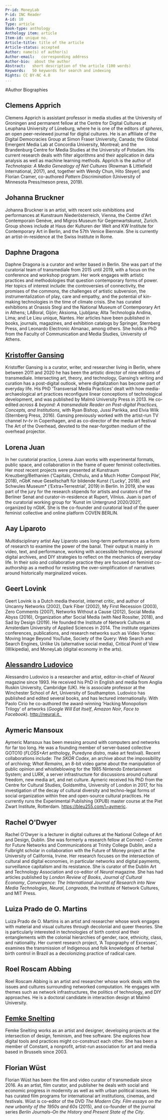 ```yaml
---
Pr-id: MoneyLab
P-id: INC Reader
A-id: 10
Type: article
Book-type: anthology
Anthology item: article
Item-id: unique no.
Article-title: title of the article
Article-status: accepted
Author: name(s) of author(s)
Author-email:   corresponding address
Author-bio:  about the author
Abstract:   short description of the article (100 words)
Keywords:   50 keywords for search and indexing
Rights: CC BY-NC 4.0
...
```



#Author Biographies 

## Clemens Apprich

Clemens Apprich is assistant professor in media studies at the
University of Groningen and permanent fellow at the Centre for Digital
Cultures at Leuphana University of Lüneburg, where he is one of the
editors of *spheres*, an open peer-reviewed journal for digital
cultures. He is an affiliate of the Digital Democracies Group at Simon
Fraser University, Canada; the Global Emergent Media Lab at Concordia
University, Montreal; and the Brandenburg Centre for Media Studies at
the University of Potsdam. His current research deals with filter
algorithms and their application in data analysis as well as machine
learning methods. Apprich is the author of *Technotopia: A Media
Genealogy of Net Cultures* (Rowman & Littlefield International, 2017),
and, together with Wendy Chun, Hito Steyerl, and Florian Cramer,
co-authored *Pattern Discrimination* (University of Minnesota
Press/meson press, 2019).

## Johanna Bruckner 

Johanna Bruckner is an artist, with recent solo exhibitions and
performances at Kunstraum Niederösterreich, Vienna, the Centre d'Art
Contemporain Genève, and Migros Museum für Gegenwartskunst, Zurich.
Group shows include at Haus der Kulturen der Welt and KW Institute for
Contemporary Art in Berlin, and the 57th Venice Biennale. She is
currently an artist-in-residence at the Swiss Institute in Rome. 

## Daphne Dragona

Daphne Dragona is a curator and writer based in Berlin. She was part of
the curatorial team of transmediale from 2015 until 2019, with a focus
on the conference and workshop program. Her work engages with artistic
practices and methodologies that question contemporary forms of power.
Her topics of interest include: the controversies of connectivity, the
promises of the commons, the challenges of artistic subversion, the
instrumentalization of play, care and empathy, and the potential of
kin-making technologies in the time of climate crisis. She has curated
exhibitions at Onassis Stegi and the National Museum of Contemporary Art
in Athens; LABoral, Gijón; Aksioma, Ljubljana; Alta Technología Andina,
Lima; and Le Lieu unique, Nantes. Her articles have been published in
books, journals, magazines, and exhibition catalogs by Springer,
Sternberg Press, and Leonardo Electronic Almanac, among others. She
holds a PhD from the Faculty of Communication and Media Studies,
University of Athens.

## [Kristoffer Gansing](https://transmediale.de/content/kristoffer-gansing) 

Kristoffer Gansing is a curator, writer, and researcher living in
Berlin, where between 2011 and 2020 he has been the artistic director of
nine editions of transmediale. Intersecting art, theory, and technology,
Gansing’s writing and curation has a post-digital outlook, where
digitalization has become part of everyday life. His PhD ‘Transversal
Media Practices’ dealt with how media-archaeological art practices
reconfigure linear conceptions of technological development, and was
published by Malmö University Press in 2013. He co-edited *across &
beyond: A transmediale Reader on Post-digital Practices, Concepts, and
Institutions*, with Ryan Bishop, Jussi Parikka, and Elvia Wilk
(Sternberg Press, 2016). Gansing previously worked with the artist-run
TV channel *tv-tv* in Copenhagen, and as co-director of the media art
festival The Art of the Overhead, devoted to the near-forgotten medium
of the overhead projector.

## Lorena Juan

In her curatorial practice, Lorena Juan works with experimental formats,
public space, and collaboration in the frame of queer feminist
collectivities. Her most recent projects were presented at Kunstraum
Kreuzberg/Bethanien (‘Capitalo, Chthulu, and a Much Hotter Compost
Pile’, 2018), nGbK neue Gesellschaft für bildende Kunst (‘Lucky’, 2018),
and Schwules Museum\* (‘Extra+Terrestrial’, 2019) in Berlin. In 2019,
she was part of the jury for the research stipends for artists and
curators of the Berliner Senat and curator-in-residence at Rupert,
Vilnius. Juan is part of the curatorial working group for ‘Kunst im
Untergrund 2020/2021’, organized by nGbK. She is the co-founder and
curatorial lead of the queer feminist collective and online platform
COVEN BERLIN.

## Aay Liparoto

Multidisciplinary artist Aay Liparoto uses long-term performance as a
form of research to examine the power of the banal. Their output is
mainly in video, text, and performance, working with accessible
technology, personal digital archives, and DIY strategies to reflect on
the mechanics of everyday life. In their solo and collaborative practice
they are focused on feminist co-authorship as a method for resisting the
over-simplification of narratives around historically marginalized
voices.

## Geert Lovink

Geert Lovink is a Dutch media theorist, internet critic, and author of
Uncanny Networks (2002), Dark Fiber (2002), My First Recession (2003),
Zero Comments (2007), Networks Without a Cause (2012), Social Media
Abyss (2016), Organization after Social Media (with Ned Rossiter, 2018),
and Sad by Design (2019). He founded the Institute of Network Cultures
at Amsterdam University of Applied Sciences in 2014. The institute
organizes conferences, publications, and research networks such as Video
Vortex: Moving Image Beyond YouTube, Society of the Query: Web Search
and Search Engines, Unlike Us (alternative social media), Critical Point
of View (Wikipedia), and MoneyLab (digital economy in the arts).

## [Alessandro Ludovico](https://transmediale.de/content/alessandro-ludovico) 

Alessandro Ludovico is a researcher and artist, editor-in-chief of
*Neural* magazine since 1993. He received his PhD in English and media
from Anglia Ruskin University, Cambridge (UK). He is associate professor
at the Winchester School of Art, University of Southampton. Ludovico has
published and edited several books, and has lectured internationally.
With Paolo Cirio he co-authored the award-winning ‘Hacking Monopolism
Trilogy’ of artworks (*Google Will Eat Itself*, *Amazon Noir*, *Face to
Facebook*). http://neural.it. 

## Aymeric Mansoux

Aymeric Mansoux has been messing around with computers and networks for
far too long. He was a founding member of server-based collective GOTO10
(*FLOSS+Art* anthology, Puredyne distro, make art festival). Recent
collaborations include: *The SKOR Codex*, an archive about the
impossibility of archiving; *What Remains*, an 8-bit video game about
the manipulation of public opinion and whistleblowing for the 1985
Nintendo Entertainment System; and LURK, a server infrastructure for
discussions around cultural freedom, new media art, and net culture.
Aymeric received his PhD from the Centre for Cultural Studies,
Goldsmiths, University of London in 2017, for his investigation of the
decay of cultural diversity and techno-legal forms of social
organization within free and open-source cultural practices. He
currently runs the Experimental Publishing (XPUB) master course at the
Piet Zwart Institute, Rotterdam. https://bleu255.com/\~aymeric.

## Rachel O'Dwyer

Rachel O'Dwyer is a lecturer in digital cultures at the National College
of Art and Design, Dublin. She was formerly a research fellow at Connect
– Centre for Future Networks and Communications at Trinity College
Dublin, and a Fulbright scholar in collaboration with the Future of
Money project at the University of California, Irvine. Her research
focuses on the intersection of cultural and digital economies, in
particular networks and digital payments, surveillance capitalism and
its resistance. She is curator of the Dublin Art and Technology
Association and co-editor of *Neural* magazine. She has had articles
published by *London Review of Books*, *Journal of Cultural Economy*,
*Convergence: The International Journal of Research into New Media
Technologies*, *Neural*, *Longreads*, the Institute of Network Cultures,
and MIT Press.

## Luiza Prado de O. Martins  

Luiza Prado de O. Martins is an artist and researcher whose work engages
with material and visual cultures through decolonial and queer
theories. She is particularly interested in technologies of birth
control and their entanglements with the colonial hierarchies of gender,
race, ethnicity, class, and nationality. Her current research project,
‘A Topography of Excesses’, examines the transmission of Indigenous and
folk knowledges of herbal birth control in Brazil as a decolonizing
practice of radical care.

## Roel Roscam Abbing

Roel Roscam Abbing is an artist and researcher whose work deals with the
issues and cultures surrounding networked computation. He engages with
themes such as network infrastructures, the politics of technology, and
DIY approaches. He is a doctoral candidate in interaction design at
Malmö University.

## [Femke Snelting](https://transmediale.de/content/femke-snelting)

Femke Snelting works as an artist and designer, developing projects at
the intersection of design, feminism, and free software. She explores
how digital tools and practices might co-construct each other. She has
been a member of Constant, a nonprofit, artist-run association for art
and media based in Brussels since 2003.

## Florian Wüst

Florian Wüst has been the film and video curator of transmediale since
2016. As an artist, film curator, and publisher he deals with social and
economic progress in modernity as well as with urban political issues.
He has curated film programs for international art institutions,
cinemas, and festivals. Wüst is co-editor of the DVD *The Modern City.
Film essays on the new urbanity of the 1950s and 60s* (2015), and
co-founder of the journal series *Berlin Journals–On the History and
Present State of the City*.
